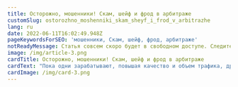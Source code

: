```yaml
---
title: Осторожно, мошенники! Скам, шейф и фрод в арбитраже
customSlug: ostorozhno_moshenniki_skam_sheyf_i_frod_v_arbitrazhe
lang: ru
date: 2022-06-11T16:02:49.948Z
pageKeywordsForSEO: 'мошенники, Скам, шейф, фрод, арбитраже'
notReadyMessage: Статья совсем скоро будет в свободном доступе. Следите за анонсами :)
image: /img/article-3.png
cardTitle: Осторожно, мошенники! Скам, шейф и фрод в арбитраже
cardText: "Пока одни зарабатывают, повышая качество и объем трафика, другие предпочитают взять долю из чужого кармана и положить в свой. Из-за того, что некоторые участники рынка позволяют себе обманывать коллег, страдает вся индустрия партнерского маркетинга. Какие цели преследуют те, кто занимается фродом и шейвом? К чему могут привести подобные действия? В расследовании Trafflab."
cardImage: /img/card-3.png
---
```

